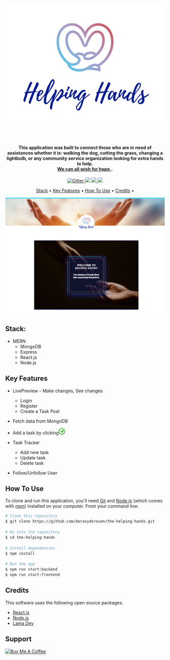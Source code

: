 

<h1 align="center">
  <br>
  <a href=" "><img src="https://github.com/daravyderouen/the-helping-hands/blob/main/api/public/images/person/1.jpg?raw=true" alt="Helping Hands Logo" width="500"></a>
  <br>

  <br>
</h1>

<h4 align="center">This application was built to connect those who are in need of assistances whether it is: walking the dog, cutting the grass, changing a lightbulb, or any community service organization looking for extra hands to help. <br /><a href=" ">We can all wish for hope.</a>.</h4>

<p align="center">
  <a href="https://badge.fury.io/js/electron-markdownify">
    <img src="https://badge.fury.io/js/electron-markdownify.svg"
         alt="Gitter">
  </a>
  <a href="https://gitter.im/amitmerchant1990/electron-markdownify"><img src="https://badges.gitter.im/amitmerchant1990/electron-markdownify.svg"></a>
  <a href="https://saythanks.io/to/bullredeyes@gmail.com">
      <img src="https://img.shields.io/badge/SayThanks.io-%E2%98%BC-1EAEDB.svg">
  </a>
  <a href="https://www.paypal.me/AmitMerchant">
    <img src="https://img.shields.io/badge/$-donate-ff69b4.svg?maxAge=2592000&amp;style=flat">
  </a>
</p>

<p align="center">
<a href="#stack ">Stack</a> •
  <a href="#key-features">Key Features</a> •
  <a href="#how-to-use">How To Use</a> •
  <a href="#credits">Credits</a> •
</p>

![screenshot]( https://github.com/daravyderouen/the-helping-hands/blob/main/api/public/helpingHandSS2.png?raw=true)

## Stack:

* MERN
  - MongoDB
  - Express
  - React.js 
  - Node.js

## Key Features

* LivePreview - Make changes, See changes
  - Login
  - Register
  - Create a Task Post 
* Fetch data from MongoDB
* Add a task by clicking<a href=" "><img src="https://github.com/daravyderouen/the-helping-hands/blob/main/api/public/images/check.png?raw=true" alt="check" width="20"></a>

* Task Tracker
  - Add new task
  - Update task
  - Delete task
* Follow/Unfollow User

## How To Use

To clone and run this application, you'll need [Git](https://git-scm.com) and [Node.js](https://nodejs.org/en/download/) (which comes with [npm](http://npmjs.com)) installed on your computer. From your command line:

```bash
# Clone this repository
$ git clone https://github.com/daravyderouen/the-helping-hands.git

# Go into the repository
$ cd the-helping-hands

# Install dependencies
$ npm install

# Run the app
$ npm run start:backend 
$ npm run start:frontend 

```

## Credits

This software uses the following open source packages:

- [React.js]( https://reactjs.org/)
- [Node.js](https://nodejs.org/)
- [Lama Dev]( https://www.youtube.com/watch?v=zM93yZ_8SvE&t=0s)


## Support

<a href=" buymeacoffee.com/?via=daravyd" target="_blank"><img src="https://www.buymeacoffee.com/assets/img/custom_images/purple_img.png" alt="Buy Me A Coffee" style="height: 41px !important;width: 174px !important;box-shadow: 0px 3px 2px 0px rgba(190, 190, 190, 0.5) !important;-webkit-box-shadow: 0px 3px 2px 0px rgba(190, 190, 190, 0.5) !important;" ></a>
